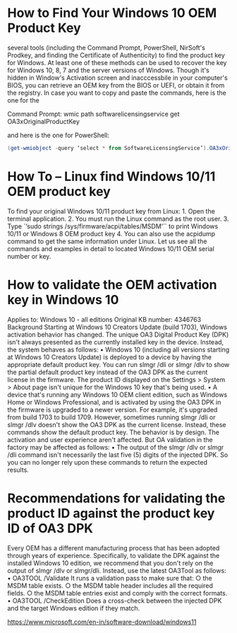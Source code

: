 # How to Find Your Windows 10 OEM Product Key

several tools (including the Command Prompt, PowerShell, NirSoft's Prodkey, and finding the Certificate of Authenticity) to find the product key for Windows. At least one of these methods can be used to recover the key for Windows 10, 8, 7 and the server versions of Windows. Though it's hidden in Window's Activation screen and inacccessbile in your computer's BIOS, you can retrieve an OEM key from the BIOS or UEFI, or obtain it from the registry. In case you want to copy and paste the commands, here is the one for the 

Command Prompt: 
wmic path softwarelicensingservice get OA3xOriginalProductKey 

and here is the one for PowerShell:
```powershell
(get-wmiobject -query ‘select * from SoftwareLicensingService’).OA3xOriginalProductKey
```


# How To – Linux find Windows 10/11 OEM product key
To find your original Windows 10/11 product key from Linux:
	1. Open the terminal application.
	2. You must run the Linux command as the root user.
	3. Type `‘sudo strings /sys/firmware/acpi/tables/MSDM‘`` to print Windows 10/11 or Windows 8 OEM product key
	4. You can also use the acpidump command to get the same information under Linux.
Let us see all the commands and examples in detail to located Windows 10/11 OEM serial number or key.

# How to validate the OEM activation key in Windows 10
Applies to:   Windows 10 - all editions
Original KB number:   4346763
Background
Starting at Windows 10 Creators Update (build 1703), Windows activation behavior has changed. The unique OA3 Digital Product Key (DPK) isn't always presented as the currently installed key in the device. Instead, the system behaves as follows:
• Windows 10 (including all versions starting at Windows 10 Creators Update) is deployed to a device by having the appropriate default product key. You can run slmgr /dli or slmgr /dlv to show the partial default product key instead of the OA3 DPK as the current license in the firmware. The product ID displayed on the Settings > System > About page isn't unique for the Windows 10 key that's being used.
• A device that's running any Windows 10 OEM client edition, such as Windows Home or Windows Professional, and is activated by using the OA3 DPK in the firmware is upgraded to a newer version. For example, it's upgraded from build 1703 to build 1709. However, sometimes running slmgr /dli or slmgr /dlv doesn't show the OA3 DPK as the current license. Instead, these commands show the default product key.
The behavior is by design. The activation and user experience aren't affected. But OA validation in the factory may be affected as follows:
	• The output of the slmgr /dlv or slmgr /dli command isn't necessarily the last five (5) digits of the injected DPK. So you can no longer rely upon these commands to return the expected results.

# Recommendations for validating the product ID against the product key ID of OA3 DPK
Every OEM has a different manufacturing process that has been adopted through years of experience. Specifically, to validate the DPK against the installed Windows 10 edition, we recommend that you don't rely on the output of slmgr /dlv or slmgr/dli. Instead, use the latest OA3Tool as follows:
• OA3TOOL /Validate
It runs a validation pass to make sure that:
	○ the MSDM table exists.
	○ the MSDM table header includes all the required fields.
	○ the MSDM table entries exist and comply with the correct formats.
	• OA3TOOL /CheckEdition
	Does a cross-check between the injected DPK and the target Windows edition if they match.

https://www.microsoft.com/en-in/software-download/windows11
